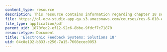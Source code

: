 ```yaml
---
content_type: resource
description: This resource contains information regarding chapter 18 solutions.
file: https://ol-ocw-studio-app-qa.s3.amazonaws.com/courses/res-6-010-electronic-feedback-systems-spring-2013/04c8e192b833c2567a157608ecec0053_MITRES_6-010S13_sol18.pdf
file_type: application/pdf
parent_uid: 1870fed2-ef12-92c6-8bbe-9fdcf7c71870
resourcetype: Document
title: 'Electronic Feedback Systems: Solutions 18'
uid: 04c8e192-b833-c256-7a15-7608ecec0053
---
```

